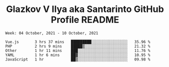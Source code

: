 <h1 align="center">Glazkov V Ilya aka Santarinto GitHub Profile README</h1>

<!--START_SECTION:waka-->
```text
Week: 04 October, 2021 - 10 October, 2021

Vue.js       3 hrs 37 mins   █████████░░░░░░░░░░░░░░░░   35.96 % 
PHP          2 hrs 9 mins    █████▒░░░░░░░░░░░░░░░░░░░   21.32 % 
Other        1 hr 11 mins    ███░░░░░░░░░░░░░░░░░░░░░░   11.76 % 
YAML         1 hr 6 mins     ██▓░░░░░░░░░░░░░░░░░░░░░░   10.95 % 
JavaScript   1 hr            ██▒░░░░░░░░░░░░░░░░░░░░░░   09.98 % 
```
<!--END_SECTION:waka-->